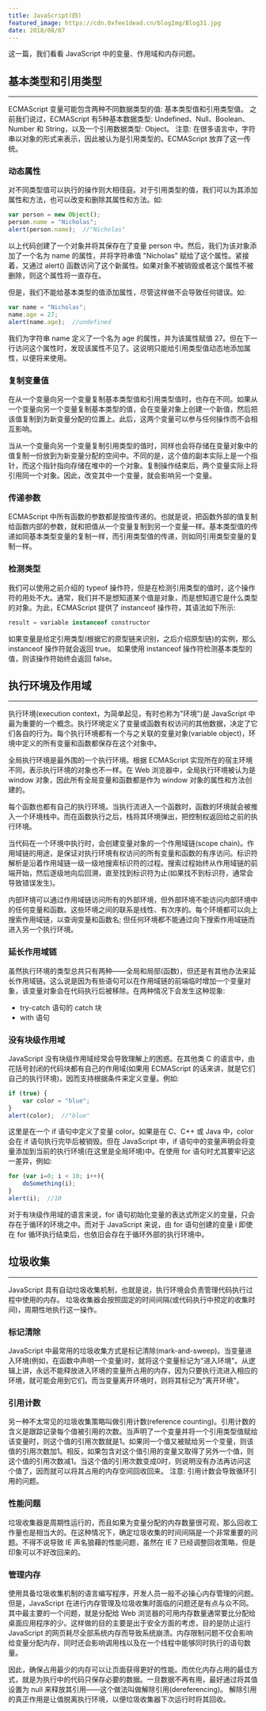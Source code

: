 ```yaml
---
title: JavaScript(四)
featured_image: https://cdn.0xfee1dead.cn/blogImg/Blog31.jpg
date: 2018/08/07
---
```


这一篇，我们看看 JavaScript 中的变量、作用域和内存问题。

## 基本类型和引用类型
***  
ECMAScript 变量可能包含两种不同数据类型的值: 基本类型值和引用类型值。
之前我们说过，ECMAScript 有5种基本数据类型: Undefined、Null、Boolean、Number 和 String，以及一个引用数据类型: Object。
注意: 在很多语言中，字符串以对象的形式来表示，因此被认为是引用类型的。ECMAScript 放弃了这一传统。

### 动态属性
对不同类型值可以执行的操作则大相径庭。对于引用类型的值，我们可以为其添加属性和方法，也可以改变和删除其属性和方法。如: 
``` javascript
var person = new Object();
person.name = "Nicholas";
alert(person.name);  //"Nicholas"
```

以上代码创建了一个对象并将其保存在了变量 person 中。然后，我们为该对象添加了一个名为 name 的属性，并将字符串值 "Nicholas" 赋给了这个属性。紧接着，又通过 alert() 函数访问了这个新属性。如果对象不被销毁或者这个属性不被删除，则这个属性将一直存在。

但是，我们不能给基本类型的值添加属性，尽管这样做不会导致任何错误。如: 
``` javascript
var name = "Nicholas";
name.age = 27;
alert(name.age);  //undefined
```

我们为字符串 name 定义了一个名为 age 的属性，并为该属性赋值 27。但在下一行访问这个属性时，发现该属性不见了。这说明只能给引用类型值动态地添加属性，以便将来使用。

### 复制变量值
在从一个变量向另一个变量复制基本类型值和引用类型值时，也存在不同。如果从一个变量向另一个变量复制基本类型的值，会在变量对象上创建一个新值，然后把该值复制到为新变量分配的位置上。此后，这两个变量可以参与任何操作而不会相互影响。

当从一个变量向另一个变量复制引用类型的值时，同样也会将存储在变量对象中的值复制一份放到为新变量分配的空间中。不同的是，这个值的副本实际上是一个指针，而这个指针指向存储在堆中的一个对象。复制操作结束后，两个变量实际上将引用同一个对象。因此，改变其中一个变量，就会影响另一个变量。

### 传递参数
ECMAScript 中所有函数的参数都是按值传递的。也就是说，把函数外部的值复制给函数内部的参数，就和把值从一个变量复制到另一个变量一样。基本类型值的传递如同基本类型变量的复制一样，而引用类型值的传递，则如同引用类型变量的复制一样。

### 检测类型
我们可以使用之前介绍的 typeof 操作符，但是在检测引用类型的值时，这个操作符的用处不大。通常，我们并不是想知道某个值是对象，而是想知道它是什么类型的对象。为此，ECMAScript 提供了 instanceof 操作符，其语法如下所示: 
``` javascript
result = variable instanceof constructor
```

如果变量是给定引用类型(根据它的原型链来识别，之后介绍原型链)的实例，那么 instanceof 操作符就会返回 true。
如果使用 instanceof 操作符检测基本类型的值，则该操作符始终会返回 false。

## 执行环境及作用域
***  
执行环境(execution context，为简单起见，有时也称为"环境")是 JavaScript 中最为重要的一个概念。执行环境定义了变量或函数有权访问的其他数据，决定了它们各自的行为。每个执行环境都有一个与之关联的变量对象(variable object)，环境中定义的所有变量和函数都保存在这个对象中。

全局执行环境是最外围的一个执行环境。根据 ECMAScript 实现所在的宿主环境不同，表示执行环境的对象也不一样。在 Web 浏览器中，全局执行环境被认为是 window 对象，因此所有全局变量和函数都是作为 window 对象的属性和方法创建的。

每个函数也都有自己的执行环境。当执行流进入一个函数时，函数的环境就会被推入一个环境栈中。而在函数执行之后，栈将其环境弹出，把控制权返回给之前的执行环境。

当代码在一个环境中执行时，会创建变量对象的一个作用域链(scope chain)。作用域链的用途，是保证对执行环境有权访问的所有变量和函数的有序访问。标识符解析是沿着作用域链一级一级地搜索标识符的过程。搜索过程始终从作用域链的前端开始，然后逐级地向后回溯，直至找到标识符为止(如果找不到标识符，通常会导致错误发生)。

内部环境可以通过作用域链访问所有的外部环境，但外部环境不能访问内部环境中的任何变量和函数。这些环境之间的联系是线性、有次序的。每个环境都可以向上搜索作用域链，以查询变量和函数名; 但任何环境都不能通过向下搜索作用域链而进入另一个执行环境。

### 延长作用域链
虽然执行环境的类型总共只有两种——全局和局部(函数)，但还是有其他办法来延长作用域链。这么说是因为有些语句可以在作用域链的前端临时增加一个变量对象，该变量对象会在代码执行后被移除。在两种情况下会发生这种现象: 
- try-catch 语句的 catch 块
- with 语句

### 没有块级作用域
JavaScript 没有块级作用域经常会导致理解上的困惑。在其他类 C 的语言中，由花括号封闭的代码块都有自己的作用域(如果用 ECMAScript 的话来讲，就是它们自己的执行环境)，因而支持根据条件来定义变量。例如: 
``` javascript
if (true) {
    var color = "blue";
}
alert(color);  //"blue"
```

这里是在一个 if 语句中定义了变量 color。如果是在 C、C++ 或 Java 中，color 会在 if 语句执行完毕后被销毁。但在 JavaScript 中，if 语句中的变量声明会将变量添加到当前的执行环境(在这里是全局环境)中。在使用 for 语句时尤其要牢记这一差异，例如: 
``` javascript
for (var i=0; i < 10; i++){
    doSomething(i);
}
alert(i);  //10
```

对于有块级作用域的语言来说，for 语句初始化变量的表达式所定义的变量，只会存在于循环的环境之中。而对于 JavaScript 来说，由 for 语句创建的变量 i 即使在 for 循环执行结束后，也依旧会存在于循环外部的执行环境中。

## 垃圾收集
***  
JavaScript 具有自动垃圾收集机制，也就是说，执行环境会负责管理代码执行过程中使用的内存。
垃圾收集器会按照固定的时间间隔(或代码执行中预定的收集时间)，周期性地执行这一操作。

### 标记清除
JavaScript 中最常用的垃圾收集方式是标记清除(mark-and-sweep)。当变量进入环境(例如，在函数中声明一个变量)时，就将这个变量标记为"进入环境"。从逻辑上讲，永远不能释放进入环境的变量所占用的内存，因为只要执行流进入相应的环境，就可能会用到它们。而当变量离开环境时，则将其标记为"离开环境"。

### 引用计数
另一种不太常见的垃圾收集策略叫做引用计数(reference counting)。引用计数的含义是跟踪记录每个值被引用的次数。当声明了一个变量并将一个引用类型值赋给该变量时，则这个值的引用次数就是1。如果同一个值又被赋给另一个变量，则该值的引用次数加1。相反，如果包含对这个值引用的变量又取得了另外一个值，则这个值的引用次数减1。当这个值的引用次数变成0时，则说明没有办法再访问这个值了，因而就可以将其占用的内存空间回收回来。
注意: 引用计数会导致循环引用的问题。

### 性能问题
垃圾收集器是周期性运行的，而且如果为变量分配的内存数量很可观，那么回收工作量也是相当大的。在这种情况下，确定垃圾收集的时间间隔是一个非常重要的问题。不得不说导致 IE 声名狼藉的性能问题，虽然在 IE 7 已经调整回收策略，但是印象可以不好改回来的。

### 管理内存
使用具备垃圾收集机制的语言编写程序，开发人员一般不必操心内存管理的问题。但是，JavaScript 在进行内存管理及垃圾收集时面临的问题还是有点与众不同。其中最主要的一个问题，就是分配给 Web 浏览器的可用内存数量通常要比分配给桌面应用程序的少。这样做的目的主要是出于安全方面的考虑，目的是防止运行 JavaScript 的网页耗尽全部系统内存而导致系统崩溃。内存限制问题不仅会影响给变量分配内存，同时还会影响调用栈以及在一个线程中能够同时执行的语句数量。

因此，确保占用最少的内存可以让页面获得更好的性能。而优化内存占用的最佳方式，就是为执行中的代码只保存必要的数据。一旦数据不再有用，最好通过将其值设置为 null 来释放其引用——这个做法叫做解除引用(dereferencing)。
解除引用的真正作用是让值脱离执行环境，以便垃圾收集器下次运行时将其回收。
